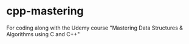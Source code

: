 # cpp-mastering
For coding along with the Udemy course "Mastering Data Structures &amp; Algorithms using C and C++"
